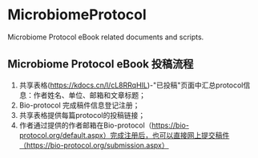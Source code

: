 # MicrobiomeProtocol

Microbiome Protocol eBook related documents and scripts.


## Microbiome Protocol eBook 投稿流程

1.	共享表格(https://kdocs.cn/l/cL8RRqHIL)-"已投稿"页面中汇总protocol信息：作者姓名、单位、邮箱和文章标题；
2.	Bio-protocol 完成稿件信息登记注册；
3.	共享表格提供每篇protocol的投稿链接；
4.	作者通过提供的作者邮箱在Bio-protocol（https://bio-protocol.org/default.aspx）完成注册后，也可以直接网上提交稿件（https://bio-protocol.org/submission.aspx）

